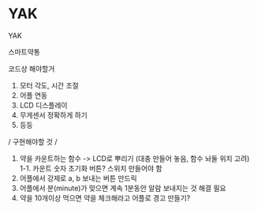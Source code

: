 # YAK
YAK 

스마트약통 

코드상 해야할거
1. 모터 각도, 시간 조절
2. 어플 연동
3. LCD 디스플레이
4. 무게센서 정확하게 하기
5. 등등

/ 구현해야할 것 /
1. 약을 카운트하는 함수 -> LCD로 뿌리기 (대충 만들어 놓음, 함수 놔둘 위치 고려)
1-1. 카운트 숫자 초기화 버튼? 스위치 만들어야 함
2. 어플에서 강제로 a, b 보내는 버튼 만드릭
3. 어플에서 분(minute)가 맞으면 계속 1분동안 알람 보내지는 것 해결 필요
4. 약을 10개이상 먹으면 약을 체크해라고 어플로 경고 만들기?
